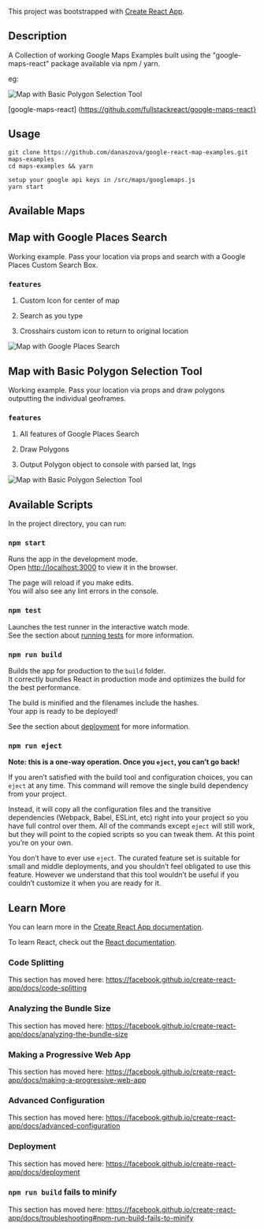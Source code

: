 This project was bootstrapped with [Create React App](https://github.com/facebook/create-react-app).

## Description

A Collection of working Google Maps Examples built using the "google-maps-react" package available via npm / yarn.

eg:

![Map with Basic Polygon Selection Tool](src/maps/assets/screenshots/polygonmap.png?raw=true "Basic Polygon Selection Tool")

[google-maps-react]
(https://github.com/fullstackreact/google-maps-react}

## Usage

```
git clone https://github.com/danaszova/google-react-map-examples.git maps-examples
cd maps-examples && yarn
```

```
setup your google api keys in /src/maps/googlemaps.js
yarn start
```

## Available Maps

## Map with Google Places Search

Working example. Pass your location via props and search with a Google Places Custom Search Box.

### `features`

1. Custom Icon for center of map

2. Search as you type

3. Crosshairs custom icon to return to original location

![Map with Google Places Search](src/maps/assets/screenshots/searchmap.png?raw=true "Map with Search")

## Map with Basic Polygon Selection Tool

Working example. Pass your location via props and draw polygons outputting the individual geoframes.

### `features`

1. All features of Google Places Search

2. Draw Polygons

3. Output Polygon object to console with parsed lat, lngs

![Map with Basic Polygon Selection Tool](src/maps/assets/screenshots/polygonmap.png?raw=true "Basic Polygon Selection Tool")

## Available Scripts

In the project directory, you can run:

### `npm start`

Runs the app in the development mode.<br>
Open [http://localhost:3000](http://localhost:3000) to view it in the browser.

The page will reload if you make edits.<br>
You will also see any lint errors in the console.

### `npm test`

Launches the test runner in the interactive watch mode.<br>
See the section about [running tests](https://facebook.github.io/create-react-app/docs/running-tests) for more information.

### `npm run build`

Builds the app for production to the `build` folder.<br>
It correctly bundles React in production mode and optimizes the build for the best performance.

The build is minified and the filenames include the hashes.<br>
Your app is ready to be deployed!

See the section about [deployment](https://facebook.github.io/create-react-app/docs/deployment) for more information.

### `npm run eject`

**Note: this is a one-way operation. Once you `eject`, you can’t go back!**

If you aren’t satisfied with the build tool and configuration choices, you can `eject` at any time. This command will remove the single build dependency from your project.

Instead, it will copy all the configuration files and the transitive dependencies (Webpack, Babel, ESLint, etc) right into your project so you have full control over them. All of the commands except `eject` will still work, but they will point to the copied scripts so you can tweak them. At this point you’re on your own.

You don’t have to ever use `eject`. The curated feature set is suitable for small and middle deployments, and you shouldn’t feel obligated to use this feature. However we understand that this tool wouldn’t be useful if you couldn’t customize it when you are ready for it.

## Learn More

You can learn more in the [Create React App documentation](https://facebook.github.io/create-react-app/docs/getting-started).

To learn React, check out the [React documentation](https://reactjs.org/).

### Code Splitting

This section has moved here: https://facebook.github.io/create-react-app/docs/code-splitting

### Analyzing the Bundle Size

This section has moved here: https://facebook.github.io/create-react-app/docs/analyzing-the-bundle-size

### Making a Progressive Web App

This section has moved here: https://facebook.github.io/create-react-app/docs/making-a-progressive-web-app

### Advanced Configuration

This section has moved here: https://facebook.github.io/create-react-app/docs/advanced-configuration

### Deployment

This section has moved here: https://facebook.github.io/create-react-app/docs/deployment

### `npm run build` fails to minify

This section has moved here: https://facebook.github.io/create-react-app/docs/troubleshooting#npm-run-build-fails-to-minify
